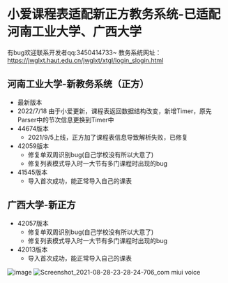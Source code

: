 # 小爱课程表适配新正方教务系统-已适配河南工业大学、广西大学
有bug欢迎联系开发者qq:3450414733~
教务系统网址：https://jwglxt.haut.edu.cn/jwglxt/xtgl/login_slogin.html
## 河南工业大学-新教务系统（正方）
-  最新版本
  - 2022/7/18 由于小爱更新，课程表返回数据结构改变，新增Timer，原先Parser中的节次信息更换到Timer中 
- 44674版本
  - 2021/9/5上线，正方加了课程表信息导致解析失败，已修复
- 42059版本
  - 修复单双周识别bug(自己学校没有所以大意了)
  - 修复列表模式导入时一大节有多门课程时出现的bug
- 41545版本
  - 导入首次成功，能正常导入自己的课表

## 广西大学-新正方
- 42057版本
  - 修复单双周识别bug(自己学校没有所以大意了)
  - 修复列表模式导入时一大节有多门课程时出现的bug
- 42013版本
  - 导入首次成功，能正常导入自己的课表

![image](https://user-images.githubusercontent.com/43498495/132113994-0c4dc7b1-985b-49c8-abe0-aae6a86aa5ff.png)
![Screenshot_2021-08-28-23-28-24-706_com miui voice](https://user-images.githubusercontent.com/43498495/131222948-66abf6de-4456-41e2-88cf-cfc888aaf538.jpg)

